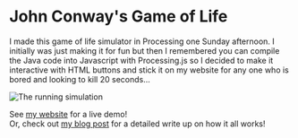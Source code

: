# John Conway's Game of Life
I made this game of life simulator in Processing one Sunday afternoon. I initially was just making it for fun but then I remembered you can compile the Java code into Javascript with Processing.js so I decided to make it interactive with HTML buttons and stick it on my website for any one who is bored and looking to kill 20 seconds...
   
![The running simulation](https://s3-eu-west-1.amazonaws.com/stefano-lupo-blog-photos/game-of-life/GameOfLife.gif)
   
See [my website](http://stefanolupo.tech#game-of-life) for a live demo!   
Or, check out [my blog post](http://stefanolupo.tech/blog/2017/10/17/GameOfLife/) for a detailed write up on how it all works!
